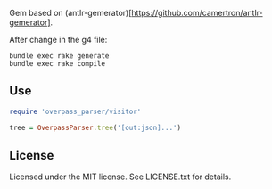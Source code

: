 Gem based on (antlr-gemerator)[https://github.com/camertron/antlr-gemerator].

After change in the g4 file:
```
bundle exec rake generate
bundle exec rake compile
```

## Use

```ruby
require 'overpass_parser/visitor'

tree = OverpassParser.tree('[out:json]...')
```

## License
Licensed under the MIT license. See LICENSE.txt for details.
